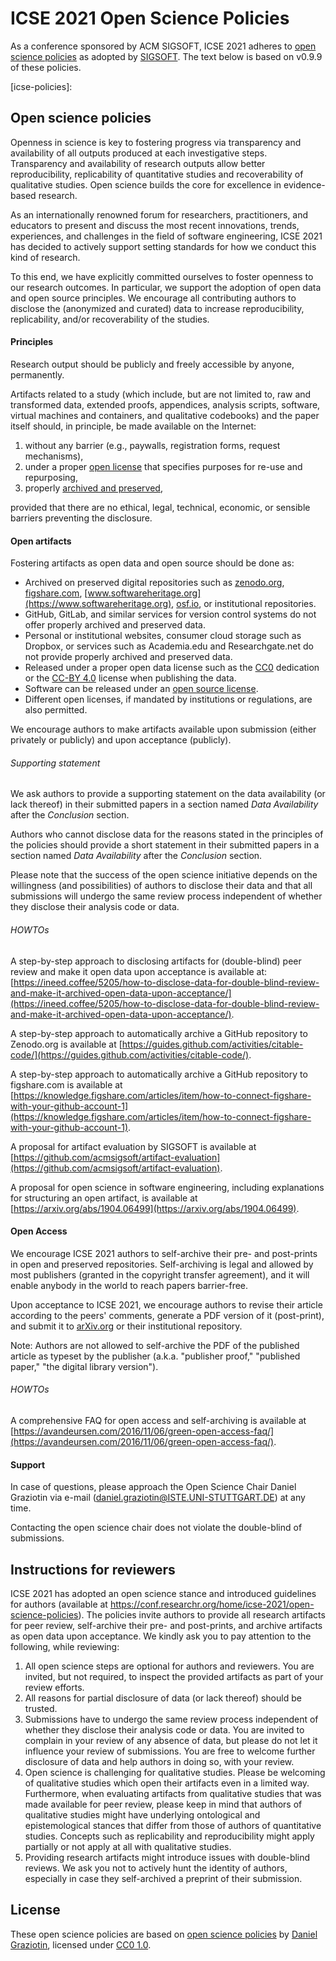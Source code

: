 # ICSE 2021 Open Science Policies

As a conference sponsored by ACM SIGSOFT, ICSE 2021 adheres to [open science policies][policies] as adopted by [SIGSOFT].
The text below is based on v0.9.9 of these policies.

[sigsoft]: https://www.sigsoft.org
[policies]: https://github.com/acmsigsoft/open-science-policies
[icse-policies]: 

## Open science policies

Openness in science is key to fostering progress via transparency and availability of all outputs produced at each investigative steps. Transparency and availability of research outputs allow better reproducibility, replicability of quantitative studies and recoverability of qualitative studies. Open science builds the core for excellence in evidence-based research.

As an internationally renowned forum for researchers, practitioners, and educators to present and discuss the most recent innovations, trends, experiences, and challenges in the field of software engineering, ICSE 2021 has decided to actively support setting standards for how we conduct this kind of research.

To this end, we have explicitly committed ourselves to foster openness to our research outcomes. In particular, we support the adoption of open data and open source principles. We encourage all contributing authors to disclose the (anonymized and curated) data to increase reproducibility, replicability, and/or recoverability of the studies.

#### Principles

Research output should be publicly and freely accessible by anyone, permanently.

Artifacts related to a study (which include, but are not limited to, raw and transformed data, extended proofs, appendices, analysis scripts, software, virtual machines and containers, and qualitative codebooks) and the paper itself should, in principle, be made available on the Internet:

1. without any barrier (e.g., paywalls, registration forms, request mechanisms),
2. under a proper [open license](https://pantonprinciples.org/) that specifies purposes for re-use and repurposing,
3. properly [archived and preserved](https://en.wikipedia.org/wiki/Research_data_archiving),

provided that there are no ethical, legal, technical, economic, or sensible barriers preventing the disclosure.

#### Open artifacts

Fostering artifacts as open data and open source should be done as:

- Archived on preserved digital repositories such as [zenodo.org](https://zenodo.org), [figshare.com](https://figshare.com), [www.softwareheritage.org](https://www.softwareheritage.org), [osf.io](https://osf.io), or institutional repositories.
- GitHub, GitLab, and similar services for version control systems do not offer properly archived and preserved data.
- Personal or institutional websites, consumer cloud storage such as Dropbox, or services such as Academia.edu and Researchgate.net do not provide properly archived and preserved data.
- Released under a proper open data license such as the [CC0](https://creativecommons.org/share-your-work/public-domain/cc0/) dedication or the [CC-BY 4.0](https://creativecommons.org/licenses/by/4.0/) license when publishing the data.
- Software can be released under an [open source license](https://opensource.org/licenses).
- Different open licenses, if mandated by institutions or regulations, are also permitted.

We encourage authors to make artifacts available upon submission (either privately or publicly) and upon acceptance (publicly).

###### Supporting statement

We ask authors to provide a supporting statement on the data availability (or lack thereof) in their submitted papers in a section named _Data Availability_ after the _Conclusion_ section.

Authors who cannot disclose data for the reasons stated in the principles of the policies should provide a short statement in their submitted papers in a section named _Data Availability_ after the _Conclusion_ section.

Please note that the success of the open science initiative depends on the willingness (and possibilities) of authors to disclose their data and that all submissions will undergo the same review process independent of whether they disclose their analysis code or data.

###### HOWTOs

A step-by-step approach to disclosing artifacts for (double-blind) peer review and make it open data upon acceptance is available at: [https://ineed.coffee/5205/how-to-disclose-data-for-double-blind-review-and-make-it-archived-open-data-upon-acceptance/](https://ineed.coffee/5205/how-to-disclose-data-for-double-blind-review-and-make-it-archived-open-data-upon-acceptance/).

A step-by-step approach to automatically archive a GitHub repository to Zenodo.org is available at [https://guides.github.com/activities/citable-code/](https://guides.github.com/activities/citable-code/).

A step-by-step approach to automatically archive a GitHub repository to figshare.com is available at [https://knowledge.figshare.com/articles/item/how-to-connect-figshare-with-your-github-account-1](https://knowledge.figshare.com/articles/item/how-to-connect-figshare-with-your-github-account-1).

A proposal for artifact evaluation by SIGSOFT is available at [https://github.com/acmsigsoft/artifact-evaluation](https://github.com/acmsigsoft/artifact-evaluation).

A proposal for open science in software engineering, including explanations for structuring an open artifact, is available at [https://arxiv.org/abs/1904.06499](https://arxiv.org/abs/1904.06499).

#### Open Access

We encourage ICSE 2021 authors to self-archive their pre- and post-prints in open and preserved repositories. Self-archiving is legal and allowed by most publishers (granted in the copyright transfer agreement), and it will enable anybody in the world to reach papers barrier-free.

Upon acceptance to ICSE 2021, we encourage authors to revise their article according to the peers' comments, generate a PDF version of it (post-print), and submit it to [arXiv.org](https://arxiv.org) or their institutional repository.

Note: Authors are not allowed to self-archive the PDF of the published article as typeset by the publisher (a.k.a. "publisher proof," "published paper," "the digital library version").

###### HOWTOs

A comprehensive FAQ for open access and self-archiving is available at [https://avandeursen.com/2016/11/06/green-open-access-faq/](https://avandeursen.com/2016/11/06/green-open-access-faq/).

#### Support

In case of questions, please approach the Open Science Chair Daniel Graziotin via e-mail (daniel.graziotin@ISTE.UNI-STUTTGART.DE) at any time.

Contacting the open science chair does not violate the double-blind of submissions.

## Instructions for reviewers

ICSE 2021 has adopted an open science stance and introduced guidelines for authors (available at https://conf.researchr.org/home/icse-2021/open-science-policies). The policies invite authors to provide all research artifacts for peer review, self-archive their pre- and post-prints, and archive artifacts as open data upon acceptance. We kindly ask you to pay attention to the following, while reviewing:

1. All open science steps are optional for authors and reviewers.
You are invited, but not required, to inspect the provided artifacts as part of your review efforts.
2. All reasons for partial disclosure of data (or lack thereof) should be trusted.
3. Submissions have to undergo the same review process independent of whether they disclose their analysis code or data.
You are invited to complain in your review of any absence of data, but please do not let it influence your review of submissions. You are free to welcome further disclosure of data and help authors in doing so, with your review.
4. Open science is challenging for qualitative studies. Please be welcoming of qualitative studies which open their artifacts even in a limited way. Furthermore, when evaluating artifacts from qualitative studies that was made available for peer review, please keep in mind that authors of qualitative studies might have underlying ontological and epistemological stances that differ from those of authors of quantitative studies. Concepts such as replicability and reproducibility might apply partially or not apply at all with qualitative studies.
5. Providing research artifacts might introduce issues with double-blind reviews.
We ask you not to actively hunt the identity of authors, especially in case they self-archived a preprint of their submission.

## License

These open science policies are based on 
[open science policies](https://ineed.coffee/open-science-policies) by [Daniel Graziotin](https://ineed.coffee),
licensed under [CC0 1.0](https://creativecommons.org/publicdomain/zero/1.0/).